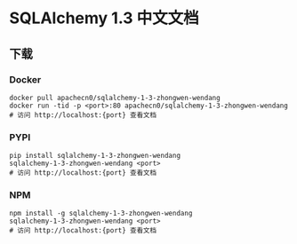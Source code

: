 # SQLAlchemy 1.3 中文文档

## 下载

### Docker

```
docker pull apachecn0/sqlalchemy-1-3-zhongwen-wendang
docker run -tid -p <port>:80 apachecn0/sqlalchemy-1-3-zhongwen-wendang
# 访问 http://localhost:{port} 查看文档
```

### PYPI

```
pip install sqlalchemy-1-3-zhongwen-wendang
sqlalchemy-1-3-zhongwen-wendang <port>
# 访问 http://localhost:{port} 查看文档
```

### NPM

```
npm install -g sqlalchemy-1-3-zhongwen-wendang
sqlalchemy-1-3-zhongwen-wendang <port>
# 访问 http://localhost:{port} 查看文档
```